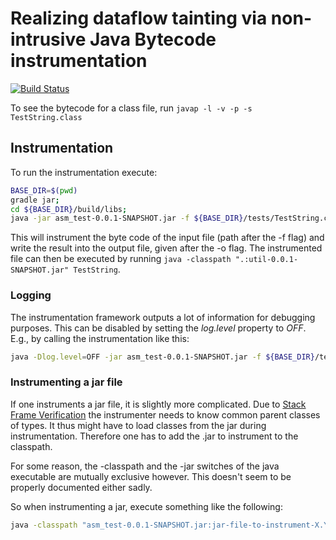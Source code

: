 # Realizing dataflow tainting via non-intrusive Java Bytecode instrumentation

[![Build Status](http://boole.ips.cs.tu-bs.de/api/badges/david.klein/BytecodeTainter/status.svg)](http://boole.ips.cs.tu-bs.de/david.klein/BytecodeTainter)

To see the bytecode for a class file, run ``javap -l -v -p -s TestString.class``

## Instrumentation

To run the instrumentation execute:
```bash
BASE_DIR=$(pwd)
gradle jar;
cd ${BASE_DIR}/build/libs;
java -jar asm_test-0.0.1-SNAPSHOT.jar -f ${BASE_DIR}/tests/TestString.class -o ${BASE_DIR}/tests/out/TestString.class
```
This will instrument the byte code of the input file (path after the -f flag) and write the result into the output file, given after the -o flag.
The instrumented file can then be executed by running ``java -classpath ".:util-0.0.1-SNAPSHOT.jar" TestString``.

### Logging

The instrumentation framework outputs a lot of information for debugging purposes. This can be disabled by setting the *log.level* property to *OFF*. E.g., by calling the instrumentation like this:

```bash
java -Dlog.level=OFF -jar asm_test-0.0.1-SNAPSHOT.jar -f ${BASE_DIR}/tests/TestString.class -o ${BASE_DIR}/tests/out/TestString.class
```

### Instrumenting a jar file

If one instruments a jar file, it is slightly more complicated. Due to [Stack Frame Verification](http://chrononsystems.com/blog/java-7-design-flaw-leads-to-huge-backward-step-for-the-jvm) the instrumenter needs to know common parent classes of types. It thus might have to load classes from the jar during instrumentation. Therefore one has to add the .jar to instrument to the classpath.

For some reason, the -classpath and the -jar switches of the java executable are mutually exclusive however. This doesn't seem to be properly documented either sadly.

So when instrumenting a jar, execute something like the following:
```sh
java -classpath "asm_test-0.0.1-SNAPSHOT.jar:jar-file-to-instrument-X.Y.Z.RELEASE.jar" de.tubs.cs.ias.asm_test.Main -f jar-file-to-instrument-X.Y.Z.RELEASE.jar -o jar-file-to-instrument-X.Y.Z.RELEASE.instrumented.jar
```

